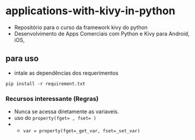 # applications-with-kivy-in-python
- Repositório para o curso da framework kivy do python
- Desenvolvimento de Apps Comerciais com Python e Kivy para Android, iOS,

## para uso
* intale as dependências dos requerimentos
```shell
pip install -r requirement.txt
```

### Recursos interessante (Regras)
- Nunca se acessa diretamente as variaveis.
- uso do ```property(fget= , fset= )``` </br>
- - ```var = property(fget=_get_var, fset=_set_var)```
